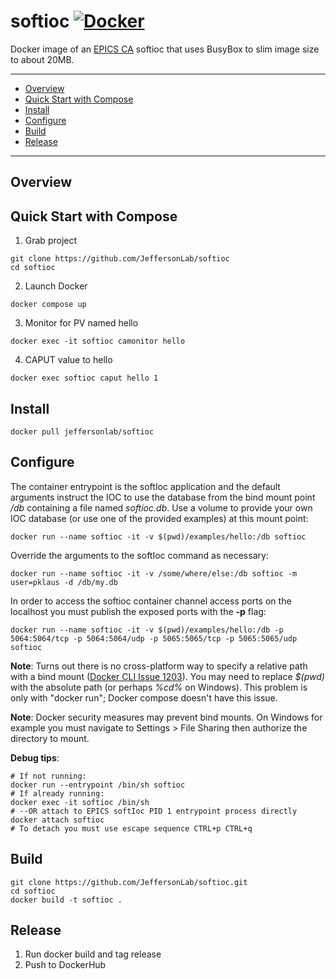 # softioc [![Docker](https://img.shields.io/docker/v/jeffersonlab/softioc?sort=semver&label=DockerHub)](https://hub.docker.com/r/jeffersonlab/softioc)
Docker image of an [EPICS CA](https://epics-controls.org/) softioc that uses BusyBox to slim image size to about 20MB.

---
- [Overview](https://github.com/JeffersonLab/softioc#overview)
- [Quick Start with Compose](https://github.com/JeffersonLab/softioc#quick-start-with-compose)
- [Install](https://github.com/JeffersonLab/softioc#install)
- [Configure](https://github.com/JeffersonLab/softioc#configure)
- [Build](https://github.com/JeffersonLab/softioc#build)
- [Release](https://github.com/JeffersonLab/softioc#release)
---

## Overview

## Quick Start with Compose
1. Grab project
```
git clone https://github.com/JeffersonLab/softioc
cd softioc
```
2. Launch Docker
```
docker compose up
```
3. Monitor for PV named hello
```
docker exec -it softioc camonitor hello
```
4. CAPUT value to hello
```
docker exec softioc caput hello 1
```

## Install
```
docker pull jeffersonlab/softioc
```

## Configure
The container entrypoint is the softIoc application and the default arguments instruct the IOC to use the database from the bind mount point */db* containing a file named _softioc.db_.  Use a volume to provide your own IOC database (or use one of the provided examples) at this mount point:
```
docker run --name softioc -it -v $(pwd)/examples/hello:/db softioc
```
Override the arguments to the softIoc command as necessary:
```
docker run --name softioc -it -v /some/where/else:/db softioc -m user=pklaus -d /db/my.db
``` 
In order to access the softioc container channel access ports on the localhost you must publish the exposed ports with the **-p** flag:
```
docker run --name softioc -it -v $(pwd)/examples/hello:/db -p 5064:5064/tcp -p 5064:5064/udp -p 5065:5065/tcp -p 5065:5065/udp softioc
```

**Note**: Turns out there is no cross-platform way to specify a relative path with a bind mount ([Docker CLI Issue 1203](https://github.com/docker/cli/issues/1203)).  You may need to replace _$(pwd)_ with the absolute path (or perhaps _%cd%_ on Windows).  This problem is only with "docker run"; Docker compose doesn't have this issue.

**Note**: Docker security measures may prevent bind mounts.  On Windows for example you must navigate to Settings > File Sharing then authorize the directory to mount.

**Debug tips**:
```
# If not running:
docker run --entrypoint /bin/sh softioc
# If already running:
docker exec -it softioc /bin/sh
# --OR attach to EPICS softIoc PID 1 entrypoint process directly
docker attach softioc
# To detach you must use escape sequence CTRL+p CTRL+q
```

## Build
```
git clone https://github.com/JeffersonLab/softioc.git
cd softioc
docker build -t softioc .
```

## Release
1. Run docker build and tag release
2. Push to DockerHub

